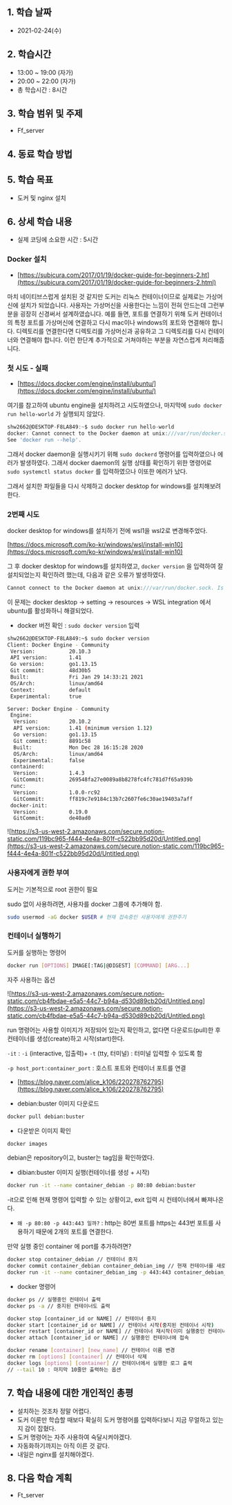 ## 1. 학습 날짜
+ 2021-02-24(수)

## 2. 학습시간
+ 13:00 ~ 19:00 (자가)   
+ 20:00 ~ 22:00 (자가)
+ 총 학습시간 : 8시간

## 3. 학습 범위 및 주제
+ Ff_server

## 4. 동료 학습 방법


## 5. 학습 목표
+ 도커 및 nginx 설치

## 6. 상세 학습 내용
+ 실제 코딩에 소요한 시간 : 5시간    
    
### Docker 설치
- [https://subicura.com/2017/01/19/docker-guide-for-beginners-2.ht](https://subicura.com/2017/01/19/docker-guide-for-beginners-2.html)

마치 네이티브스럽게 설치된 것 같지만 도커는 리눅스 컨테이너이므로 실제로는 가상머신에 설치가 되었습니다. 사용자는 가상머신을 사용한다는 느낌이 전혀 안드는데 그런부분을 굉장히 신경써서 설계하였습니다. 예를 들면, 포트를 연결하기 위해 도커 컨테이너의 특정 포트를 가상머신에 연결하고 다시 mac이나 windows의 포트와 연결해야 합니다. 디렉토리를 연결한다면 디렉토리를 가상머신과 공유하고 그 디렉토리를 다시 컨테이너와 연결해야 합니다. 이런 한단계 추가적으로 거쳐야하는 부분을 자연스럽게 처리해줍니다.

### 첫 시도 - 실패

- [https://docs.docker.com/engine/install/ubuntu/](https://docs.docker.com/engine/install/ubuntu/)

여기를 참고하여 ubuntu engine을 설치하려고 시도하였으나, 마지막에 `sudo docker run hello-world` 가 실행되지 않았다. 

```jsx
shw2662@DESKTOP-F8LA849:~$ sudo docker run hello-world
docker: Cannot connect to the Docker daemon at unix:///var/run/docker.sock. Is the docker daemon running?.
See 'docker run --help'.
```

그래서 docker daemon을 실행시키기 위해 `sudo dockerd` 명령어를 입력하였으나 에러가 발생하였다. 그래서 docker daemon의 실행 상태를 확인하기 위한 명령어로 `sudo systemctl status docker` 를 입력하였으나 이또한 에러가 났다.

그래서 설치한 파일들을 다시 삭제하고 docker desktop for windows를 설치해보려 한다. 

### 2번째 시도

docker desktop for windows를 설치하기 전에 wsl1을 wsl2로 변경해주었다.

[https://docs.microsoft.com/ko-kr/windows/wsl/install-win10](https://docs.microsoft.com/ko-kr/windows/wsl/install-win10)

그 후 docker desktop for windows를 설치하였고, `docker version` 을 입력하여 잘 설치되었는지 확인하려 했는데, 다음과 같은 오류가 발생하였다.

```jsx
Cannot connect to the Docker daemon at unix:///var/run/docker.sock. Is the docker daemon running?
```

이 문제는 docker desktop → setting → resources → WSL integration 에서 ubuntu를 활성화하니 해결되었다.

- docker 버전 확인 : `sudo docker version` 입력

```bash
shw2662@DESKTOP-F8LA849:~$ sudo docker version
Client: Docker Engine - Community
 Version:           20.10.3
 API version:       1.41
 Go version:        go1.13.15
 Git commit:        48d30b5
 Built:             Fri Jan 29 14:33:21 2021
 OS/Arch:           linux/amd64
 Context:           default
 Experimental:      true

Server: Docker Engine - Community
 Engine:
  Version:          20.10.2
  API version:      1.41 (minimum version 1.12)
  Go version:       go1.13.15
  Git commit:       8891c58
  Built:            Mon Dec 28 16:15:28 2020
  OS/Arch:          linux/amd64
  Experimental:     false
 containerd:
  Version:          1.4.3
  GitCommit:        269548fa27e0089a8b8278fc4fc781d7f65a939b
 runc:
  Version:          1.0.0-rc92
  GitCommit:        ff819c7e9184c13b7c2607fe6c30ae19403a7aff
 docker-init:
  Version:          0.19.0
  GitCommit:        de40ad0
```

![https://s3-us-west-2.amazonaws.com/secure.notion-static.com/119bc965-f444-4e4a-801f-c522bb95d20d/Untitled.png](https://s3-us-west-2.amazonaws.com/secure.notion-static.com/119bc965-f444-4e4a-801f-c522bb95d20d/Untitled.png)

### 사용자에게 권한 부여

도커는 기본적으로 root 권한이 필요

sudo 없이 사용하려면, 사용자를 docker 그룹에 추가해야 함.

```bash
sudo usermod -aG docker $USER # 현재 접속중인 사용자에게 권한주기
```

### 컨테이너 실행하기

도커를 실행하는 명령어

```bash
docker run [OPTIONS] IMAGE[:TAG|@DIGEST] [COMMAND] [ARG...]
```

자주 사용하는 옵션

![https://s3-us-west-2.amazonaws.com/secure.notion-static.com/cb4fbdae-e5a5-44c7-b94a-d530d89cb20d/Untitled.png](https://s3-us-west-2.amazonaws.com/secure.notion-static.com/cb4fbdae-e5a5-44c7-b94a-d530d89cb20d/Untitled.png)

run 명령어는 사용할 이미지가 저장되어 있는지 확인하고, 없다면 다운로드(pull)한 후 컨테이너를 생성(create)하고 시작(start)한다.

`-it` : `-i` (interactive, 입출력)+ `-t` (tty, 터미널) : 터미널 입력할 수 있도록 함

`-p host_port:container_port` : 호스트 포트와 컨테이너 포트를 연결

- [https://blog.naver.com/alice_k106/220278762795](https://blog.naver.com/alice_k106/220278762795)

- debian:buster 이미지 다운로드

```bash
docker pull debian:buster
```

- 다운받은 이미지 확인

```bash
docker images
```

debian은 repository이고, buster는 tag임을 확인하였다.

- dibian:buster 이미지 실행(컨테이너를 생성 + 시작)

```bash
docker run -it --name container_debian -p 80:80 debian:buster
```

-it으로 인해 현재 명령어 입력할 수 있는 상황이고, exit 입력 시 컨테이너에서 빠져나온다.

- `왜 -p 80:80 -p 443:443 일까?` : http는 80번 포트를 https는 443번 포트를 사용하기 때문에 2개의 포트를 연결한다.

만약 실행 중인 container 에 port를 추가하려면?

```bash
docker stop container_debian // 컨테이너 중지
docker commit container_debian container_debian_img // 현재 컨테이너를 새로운 이미지로 저장
docker run -it --name container_debian_img -p 443:443 container_debian_img // 포트 추가된 이미지 실행
```

- docker 명령어

```bash
docker ps // 실행중인 컨테이너 출력
docker ps -a // 중지된 컨테이너도 출력

docker stop [container_id or NAME] // 컨테이너 중지
docker start [container_id or NAME] // 컨테이너 시작(중지된 컨테이너 시작)
docker restart [container_id or NAME] // 컨테이너 재시작(이미 실행중인 컨테이너를 재부팅)
docker attach [container_id or NAME] // 실행중인 컨테이너에 접속

docker rename [container] [new_name] // 컨테이너 이름 변경
docker rm [options] [container] // 컨테이너 삭제
docker logs [options] [container] // 컨테이너에서 실행한 로그 출력
// --tail 10 : 마지막 10줄만 출력하는 옵션
```
## 7. 학습 내용에 대한 개인적인 총평
+ 설치하는 것조차 정말 어렵다.
+ 도커 이론만 학습할 때보다 확실히 도커 명령어를 입력하다보니 지금 무얼하고 있는지 감이 잡혔다.
+ 도커 명령어는 자주 사용하여 숙달시켜야겠다.
+ 자동화하기까지는 아직 이른 것 같다.
+ 내일은 nginx를 설치해야겠다.

## 8. 다음 학습 계획
+ Ft_server
